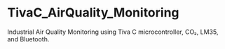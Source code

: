 # TivaC_AirQuality_Monitoring
Industrial Air Quality Monitoring using Tiva C microcontroller, CO₂, LM35, and Bluetooth.
